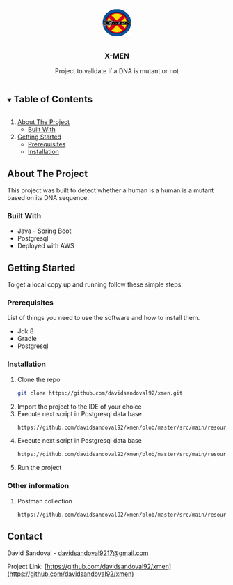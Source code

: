 <!-- PROJECT LOGO -->
<br />
<p align="center">
  <a href="https://github.com/github_username/repo_name">
    <img src="https://github.com/davidsandoval92/xmen/blob/master/src/main/resources/xmen.jpg" alt="Logo" width="80" height="80">
  </a>

  <h3 align="center">X-MEN</h3>

  <p align="center">
    Project to validate if a DNA is mutant or not
</p>



<!-- TABLE OF CONTENTS -->
<details open="open">
  <summary><h2 style="display: inline-block">Table of Contents</h2></summary>
  <ol>
    <li>
      <a href="#about-the-project">About The Project</a>
      <ul>
        <li><a href="#built-with">Built With</a></li>
      </ul>
    </li>
    <li>
      <a href="#getting-started">Getting Started</a>
      <ul>
        <li><a href="#prerequisites">Prerequisites</a></li>
        <li><a href="#installation">Installation</a></li>
      </ul>
    </li>
  </ol>
</details>



<!-- ABOUT THE PROJECT -->
## About The Project

This project was built to detect whether a human is a human is a mutant based on its DNA sequence.


### Built With

* Java - Spring Boot
* Postgresql
* Deployed with AWS



<!-- GETTING STARTED -->
## Getting Started

To get a local copy up and running follow these simple steps.

### Prerequisites

List of things you need to use the software and how to install them.

* Jdk 8
* Gradle
* Postgresql

### Installation

1. Clone the repo
   ```sh
   git clone https://github.com/davidsandoval92/xmen.git
   ```
2. Import the project to the IDE of your choice
3. Execute next script in Postgresql data base
   ```sh
   https://github.com/davidsandoval92/xmen/blob/master/src/main/resources/sequence_bd.sql
   ```
4. Execute next script in Postgresql data base
   ```sh
   https://github.com/davidsandoval92/xmen/blob/master/src/main/resources/create_table_attempts.sql
   ```
6. Run the project

### Other information
1. Postman collection
   ```sh
   https://github.com/davidsandoval92/xmen/blob/master/src/main/resources/xmen-api-collection.postman_collection.json
   ```

<!-- CONTACT -->
## Contact

David Sandoval - davidsandoval9217@gmail.com

Project Link: [https://github.com/davidsandoval92/xmen](https://github.com/davidsandoval92/xmen)

